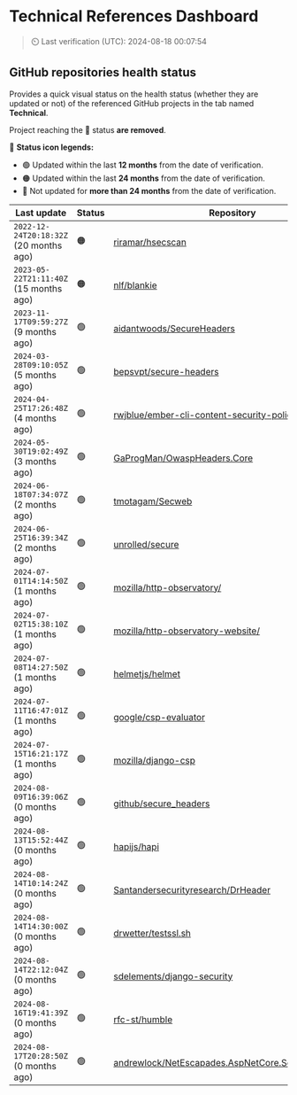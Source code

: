 
# Technical References Dashboard

> :timer_clock: Last verification (UTC): 2024-08-18 00:07:54

## GitHub repositories health status

Provides a quick visual status on the health status (whether they are updated or not) of the referenced GitHub projects in the tab named **Technical**.

Project reaching the :red_circle: status **are removed**.

:speech_balloon: **Status icon legends:**

* :green_circle: Updated within the last **12 months** from the date of verification.
* :orange_circle: Updated within the last **24 months** from the date of verification.
* :red_circle: Not updated for **more than 24 months** from the date of verification.

| Last update | Status | Repository |
| --- | --- | --- |
| `2022-12-24T20:18:32Z` (20 months ago) | :orange_circle: | [riramar/hsecscan](https://github.com/riramar/hsecscan) |
| `2023-05-22T21:11:40Z` (15 months ago) | :orange_circle: | [nlf/blankie](https://github.com/nlf/blankie) |
| `2023-11-17T09:59:27Z` (9 months ago) | :green_circle: | [aidantwoods/SecureHeaders](https://github.com/aidantwoods/SecureHeaders) |
| `2024-03-28T09:10:05Z` (5 months ago) | :green_circle: | [bepsvpt/secure-headers](https://github.com/bepsvpt/secure-headers) |
| `2024-04-25T17:26:48Z` (4 months ago) | :green_circle: | [rwjblue/ember-cli-content-security-policy/](https://github.com/rwjblue/ember-cli-content-security-policy/) |
| `2024-05-30T19:02:49Z` (3 months ago) | :green_circle: | [GaProgMan/OwaspHeaders.Core](https://github.com/GaProgMan/OwaspHeaders.Core) |
| `2024-06-18T07:34:07Z` (2 months ago) | :green_circle: | [tmotagam/Secweb](https://github.com/tmotagam/Secweb) |
| `2024-06-25T16:39:34Z` (2 months ago) | :green_circle: | [unrolled/secure](https://github.com/unrolled/secure) |
| `2024-07-01T14:14:50Z` (1 months ago) | :green_circle: | [mozilla/http-observatory/](https://github.com/mozilla/http-observatory/) |
| `2024-07-02T15:38:10Z` (1 months ago) | :green_circle: | [mozilla/http-observatory-website/](https://github.com/mozilla/http-observatory-website/) |
| `2024-07-08T14:27:50Z` (1 months ago) | :green_circle: | [helmetjs/helmet](https://github.com/helmetjs/helmet) |
| `2024-07-11T16:47:01Z` (1 months ago) | :green_circle: | [google/csp-evaluator](https://github.com/google/csp-evaluator) |
| `2024-07-15T16:21:17Z` (1 months ago) | :green_circle: | [mozilla/django-csp](https://github.com/mozilla/django-csp) |
| `2024-08-09T16:39:06Z` (0 months ago) | :green_circle: | [github/secure_headers](https://github.com/github/secure_headers) |
| `2024-08-13T15:52:44Z` (0 months ago) | :green_circle: | [hapijs/hapi](https://github.com/hapijs/hapi) |
| `2024-08-14T10:14:24Z` (0 months ago) | :green_circle: | [Santandersecurityresearch/DrHeader](https://github.com/Santandersecurityresearch/DrHeader) |
| `2024-08-14T14:30:00Z` (0 months ago) | :green_circle: | [drwetter/testssl.sh](https://github.com/drwetter/testssl.sh) |
| `2024-08-14T22:12:04Z` (0 months ago) | :green_circle: | [sdelements/django-security](https://github.com/sdelements/django-security) |
| `2024-08-16T19:41:39Z` (0 months ago) | :green_circle: | [rfc-st/humble](https://github.com/rfc-st/humble) |
| `2024-08-17T20:28:50Z` (0 months ago) | :green_circle: | [andrewlock/NetEscapades.AspNetCore.SecurityHeaders](https://github.com/andrewlock/NetEscapades.AspNetCore.SecurityHeaders) |


